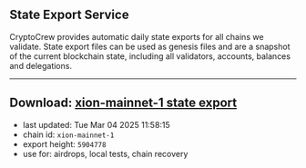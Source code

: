## State Export Service
CryptoCrew provides automatic daily state exports for all chains we validate. State export files can be used as genesis files and are a snapshot of the current blockchain state, including all validators, accounts, balances and delegations.

---
**Download: [xion-mainnet-1 state export](https://dl-eu2.ccvalidators.com/SERVICE/xion/xion-mainnet-1_export_5904778.json)**
---

- last updated: Tue Mar 04 2025 11:58:15
- chain id: `xion-mainnet-1`
- export height: `5904778`
- use for: airdrops, local tests, chain recovery
